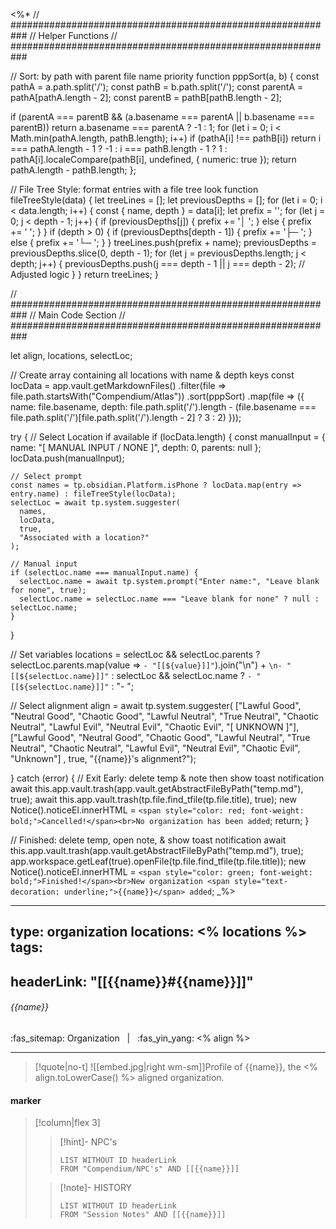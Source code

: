 <%*
// ###########################################################
//                        Helper Functions
// ###########################################################

// Sort: by path with parent file name priority
function pppSort(a, b) {
  const pathA = a.path.split('/');
  const pathB = b.path.split('/');
  const parentA = pathA[pathA.length - 2];
  const parentB = pathB[pathB.length - 2];

  if (parentA === parentB && (a.basename === parentA || b.basename === parentB)) return a.basename === parentA ? -1 : 1;
  for (let i = 0; i < Math.min(pathA.length, pathB.length); i++)
    if (pathA[i] !== pathB[i])
      return i === pathA.length - 1 ? -1 : i === pathB.length - 1 ? 1 : pathA[i].localeCompare(pathB[i], undefined, {
        numeric: true
      });
  return pathA.length - pathB.length;
};

// File Tree Style: format entries with a file tree look
function fileTreeStyle(data) {
  let treeLines = [];
  let previousDepths = [];
  for (let i = 0; i < data.length; i++) {
    const { name, depth } = data[i];
    let prefix = '';
    for (let j = 0; j < depth - 1; j++) {
      if (previousDepths[j]) {
        prefix += '│  ';
      } else {
        prefix += '   ';
      }
    }
    if (depth > 0) {
      if (previousDepths[depth - 1]) {
        prefix += '├─ ';
      } else {
        prefix += '└─ ';
      }
    }
    treeLines.push(prefix + name);
    previousDepths = previousDepths.slice(0, depth - 1);
    for (let j = previousDepths.length; j < depth; j++) {
      previousDepths.push(j === depth - 1 || j === depth - 2); // Adjusted logic
    }
  }
  return treeLines;
}

// ###########################################################
//                        Main Code Section
// ###########################################################

let align, locations, selectLoc;

// Create array containing all locations with name & depth keys
const locData = app.vault.getMarkdownFiles()
  .filter(file => file.path.startsWith("Compendium/Atlas"))
  .sort(pppSort)
  .map(file => ({
    name: file.basename,
    depth: file.path.split('/').length - (file.basename === file.path.split('/')[file.path.split('/').length - 2] ? 3 : 2)
  }));

try {
  // Select Location if available
  if (locData.length) {
    const manualInput = {
      name: "[ MANUAL INPUT / NONE ]",
      depth: 0,
      parents: null
    };
    locData.push(manualInput);

    // Select prompt
    const names = tp.obsidian.Platform.isPhone ? locData.map(entry => entry.name) : fileTreeStyle(locData);
    selectLoc = await tp.system.suggester(
      names,
      locData,
      true,
      "Associated with a location?"
    );

    // Manual input
    if (selectLoc.name === manualInput.name) {
      selectLoc.name = await tp.system.prompt("Enter name:", "Leave blank for none", true);
      selectLoc.name = selectLoc.name === "Leave blank for none" ? null : selectLoc.name;
    }
  }

  // Set variables
  locations = selectLoc && selectLoc.parents ? selectLoc.parents.map(value => `- "[[${value}]]"`).join("\n") + `\n- "[[${selectLoc.name}]]"` : selectLoc && selectLoc.name ? `- "[[${selectLoc.name}]]"` : "- ";
  
  // Select alignment
  align = await tp.system.suggester(
    ["Lawful Good", "Neutral Good", "Chaotic Good", "Lawful Neutral", "True Neutral", "Chaotic Neutral", "Lawful Evil", "Neutral Evil", "Chaotic Evil", "[ UNKNOWN ]"],
    ["Lawful Good", "Neutral Good", "Chaotic Good", "Lawful Neutral", "True Neutral", "Chaotic Neutral", "Lawful Evil", "Neutral Evil", "Chaotic Evil", "Unknown"]
    , true, "{{name}}'s alignment?");

} catch (error) {
  // Exit Early: delete temp & note then show toast notification
  await this.app.vault.trash(app.vault.getAbstractFileByPath("temp.md"), true);
  await this.app.vault.trash(tp.file.find_tfile(tp.file.title), true);
  new Notice().noticeEl.innerHTML = `<span style="color: red; font-weight: bold;">Cancelled!</span><br>No organization has been added`;
  return;
}

// Finished: delete temp, open note, & show toast notification
await this.app.vault.trash(app.vault.getAbstractFileByPath("temp.md"), true);
app.workspace.getLeaf(true).openFile(tp.file.find_tfile(tp.file.title));
new Notice().noticeEl.innerHTML = `<span style="color: green; font-weight: bold;">Finished!</span><br>New organization <span style="text-decoration: underline;">{{name}}</span> added`;
_%>

---
type: organization
locations:
<% locations %>
tags:
- 
headerLink: "[[{{name}}#{{name}}]]"
---

###### {{name}}
<span class="sub2">:fas_sitemap: Organization &nbsp; | &nbsp; :fas_yin_yang:  <% align %></span>
___

> [!quote|no-t]
>![[embed.jpg|right wm-sm]]Profile of {{name}}, the <% align.toLowerCase() %> aligned organization.

#### marker
> [!column|flex 3]
>>[!hint]- NPC's
>>```dataview
>>LIST WITHOUT ID headerLink
>>FROM "Compendium/NPC's" AND [[{{name}}]]
>
>>[!note]- HISTORY
>>```dataview
>>LIST WITHOUT ID headerLink
>>FROM "Session Notes" AND [[{{name}}]]